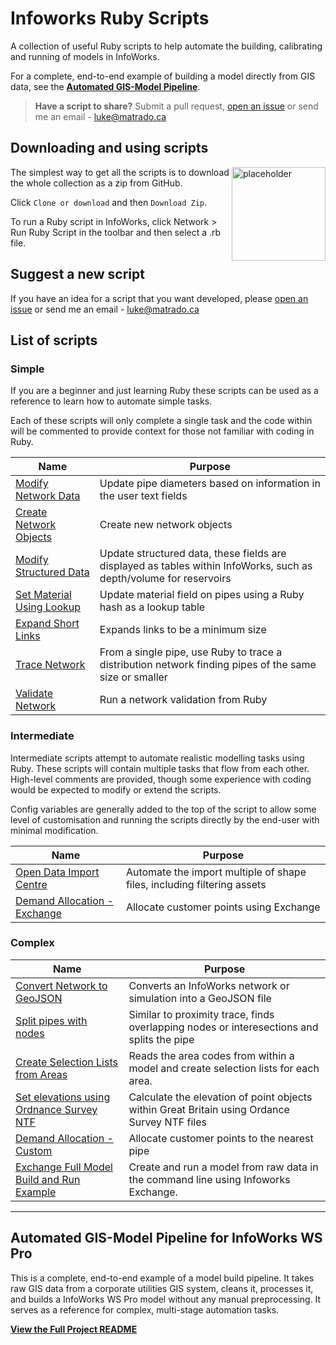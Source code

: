 # Infoworks Ruby Scripts

A collection of useful Ruby scripts to help automate the building, calibrating and running of models in InfoWorks.

For a complete, end-to-end example of building a model directly from GIS data, see the **[Automated GIS-Model Pipeline](./model-build/)**.

> **Have a script to share?** Submit a pull request, [open an issue](https://github.com/modelcreate/infoworks-ruby-scripts/issues) or send me an email - luke@matrado.ca

## Downloading and using scripts

<img src="https://raw.githubusercontent.com/modelcreate/infoworks-ruby-scripts/master/imgs/DownloadZip.png" alt="placeholder" height="150" align="right"/>

The simplest way to get all the scripts is to download the whole collection as a zip from GitHub.

Click `Clone or download` and then `Download Zip`.

To run a Ruby script in InfoWorks, click Network > Run Ruby Script in the toolbar and then select a .rb file.

## Suggest a new script

If you have an idea for a script that you want developed, please [open an issue](https://github.com/modelcreate/infoworks-ruby-scripts/issues) or send me an email - luke@matrado.ca

## List of scripts

### Simple

If you are a beginner and just learning Ruby these scripts can be used as a reference to learn how to automate simple tasks.

Each of these scripts will only complete a single task and the code within will be commented to provide context for those not familiar with coding in Ruby.

| Name                                                                                                                       | Purpose                                                                                                            |
| -------------------------------------------------------------------------------------------------------------------------- | ------------------------------------------------------------------------------------------------------------------ |
| [Modify Network Data](https://github.com/modelcreate/infoworks-ruby-scripts/tree/master/scripts/modify_network_data)       | Update pipe diameters based on information in the user text fields                                                 |
| [Create Network Objects](https://github.com/modelcreate/infoworks-ruby-scripts/tree/master/scripts/create_network_objects) | Create new network objects                                                                                         |
| [Modify Structured Data](https://github.com/modelcreate/infoworks-ruby-scripts/tree/master/scripts/modify_structured_data) | Update structured data, these fields are displayed as tables within InfoWorks, such as depth/volume for reservoirs |
| [Set Material Using Lookup](https://github.com/modelcreate/infoworks-ruby-scripts/tree/master/scripts/material_lookup)     | Update material field on pipes using a Ruby hash as a lookup table                                                 |
| [Expand Short Links](https://github.com/modelcreate/infoworks-ruby-scripts/tree/master/scripts/expand_short_links)         | Expands links to be a minimum size                                                                                 |
| [Trace Network](https://github.com/modelcreate/infoworks-ruby-scripts/tree/master/scripts/trace_network)                   | From a single pipe, use Ruby to trace a distribution network finding pipes of the same size or smaller             |
| [Validate Network](https://github.com/modelcreate/infoworks-ruby-scripts/tree/master/scripts/network_validations)          | Run a network validation from Ruby                                                                                 |

### Intermediate

Intermediate scripts attempt to automate realistic modelling tasks using Ruby. These scripts will contain multiple tasks that flow from each other. High-level comments are provided, though some experience with coding would be expected to modify or extend the scripts.

Config variables are generally added to the top of the script to allow some level of customisation and running the scripts directly by the end-user with minimal modification.

| Name                                                                                                                                 | Purpose                                                                 |
| ------------------------------------------------------------------------------------------------------------------------------------ | ----------------------------------------------------------------------- |
| [Open Data Import Centre](https://github.com/modelcreate/infoworks-ruby-scripts/tree/master/scripts/open_data_import_centre)         | Automate the import multiple of shape files, including filtering assets |
| [Demand Allocation - Exchange](https://github.com/modelcreate/infoworks-ruby-scripts/tree/master/scripts/exchange_demand_allocation) | Allocate customer points using Exchange                                 |

### Complex

| Name                                                                                                                                             | Purpose                                                                                      |
| ------------------------------------------------------------------------------------------------------------------------------------------------ | -------------------------------------------------------------------------------------------- |
| [Convert Network to GeoJSON](https://github.com/modelcreate/infoworks-ruby-scripts/tree/master/scripts/to_geojson)                               | Converts an InfoWorks network or simulation into a GeoJSON file                              |
| [Split pipes with nodes](https://github.com/modelcreate/infoworks-ruby-scripts/tree/master/scripts/split_links)                                  | Similar to proximity trace, finds overlapping nodes or interesections and splits the pipe    |
| [Create Selection Lists from Areas](https://github.com/modelcreate/infoworks-ruby-scripts/tree/master/scripts/create_selection_lists_from_areas) | Reads the area codes from within a model and create selection lists for each area.           |
| [ Set elevations using Ordnance Survey NTF](https://github.com/modelcreate/infoworks-ruby-scripts/tree/master/scripts/elevations_gb_os_ntf)      | Calculate the elevation of point objects within Great Britain using Ordance Survey NTF files |
| [Demand Allocation - Custom](https://github.com/modelcreate/infoworks-ruby-scripts/tree/master/scripts/demand_allocation)                        | Allocate customer points to the nearest pipe                                                 |
| [Exchange Full Model Build and Run Example](https://github.com/modelcreate/infoworks-ruby-scripts/tree/master/scripts/exchange_full_example)     | Create and run a model from raw data in the command line using Infoworks Exchange.           |

---

## Automated GIS-Model Pipeline for InfoWorks WS Pro

This is a complete, end-to-end example of a model build pipeline. It takes raw GIS data from a corporate utilities GIS system, cleans it, processes it, and builds a InfoWorks WS Pro model without any manual preprocessing. It serves as a reference for complex, multi-stage automation tasks.

[**View the Full Project README**](./model-build/)
